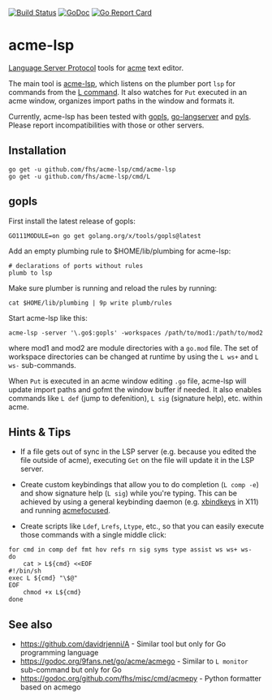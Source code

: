 [![Build Status](https://travis-ci.com/fhs/acme-lsp.svg?branch=master)](https://travis-ci.com/fhs/acme-lsp)
[![GoDoc](https://godoc.org/github.com/fhs/acme-lsp/cmd/acme-lsp?status.svg)](https://godoc.org/github.com/fhs/acme-lsp/cmd/acme-lsp)
[![Go Report Card](https://goreportcard.com/badge/github.com/fhs/acme-lsp)](https://goreportcard.com/report/github.com/fhs/acme-lsp)

# acme-lsp

[Language Server Protocol](https://langserver.org/) tools for [acme](https://en.wikipedia.org/wiki/Acme_(text_editor)) text editor.

The main tool is
[acme-lsp](https://godoc.org/github.com/fhs/acme-lsp/cmd/acme-lsp),
which listens on the plumber port `lsp` for commands from the [L
command](https://godoc.org/github.com/fhs/acme-lsp/cmd/L). It also
watches for `Put` executed in an acme window, organizes import paths in
the window and formats it.

Currently, acme-lsp has been tested with
[gopls](https://godoc.org/golang.org/x/tools/cmd/gopls),
[go-langserver](https://github.com/sourcegraph/go-langserver) and
[pyls](https://github.com/palantir/python-language-server). Please report
incompatibilities with those or other servers.

## Installation

	go get -u github.com/fhs/acme-lsp/cmd/acme-lsp
	go get -u github.com/fhs/acme-lsp/cmd/L

## gopls

First install the latest release of gopls:

	GO111MODULE=on go get golang.org/x/tools/gopls@latest

Add an empty plumbing rule to $HOME/lib/plumbing for acme-lsp:

	# declarations of ports without rules
	plumb to lsp

Make sure plumber is running and reload the rules by running:

	cat $HOME/lib/plumbing | 9p write plumb/rules

Start acme-lsp like this:

	acme-lsp -server '\.go$:gopls' -workspaces /path/to/mod1:/path/to/mod2

where mod1 and mod2 are module directories with a `go.mod` file.
The set of workspace directories can be changed at runtime
by using the `L ws+` and `L ws-` sub-commands.

When `Put` is executed in an acme window editing `.go` file, acme-lsp
will update import paths and gofmt the window buffer if needed.  It also
enables commands like `L def` (jump to defenition), `L sig` (signature
help), etc. within acme.

## Hints & Tips

* If a file gets out of sync in the LSP server (e.g. because you edited
the file outside of acme), executing `Get` on the file will update it
in the LSP server.

* Create custom keybindings that allow you to do completion
(`L comp -e`) and show signature help (`L sig`) while you're
typing. This can be achieved by using a general keybinding daemon
(e.g. [xbindkeys](http://www.nongnu.org/xbindkeys/xbindkeys.html)
in X11) and running
[acmefocused](https://godoc.org/github.com/fhs/acme-lsp/cmd/acmefocused).

* Create scripts like `Ldef`, `Lrefs`, `Ltype`, etc., so that you can
easily execute those commands with a single middle click:
```
for cmd in comp def fmt hov refs rn sig syms type assist ws ws+ ws-
do
	cat > L${cmd} <<EOF
#!/bin/sh
exec L ${cmd} "\$@"
EOF
	chmod +x L${cmd}
done
```

## See also

* https://github.com/davidrjenni/A - Similar tool but only for Go programming language
* https://godoc.org/9fans.net/go/acme/acmego - Similar to `L monitor` sub-command but only for Go
* https://godoc.org/github.com/fhs/misc/cmd/acmepy - Python formatter based on acmego
